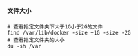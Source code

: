 #### 文件大小

```shell
# 查看指定文件夹下大于1G小于2G的文件
find /var/lib/docker -size +1G -size -2G
# 查看指定文件夹的大小
du -sh /var
```

